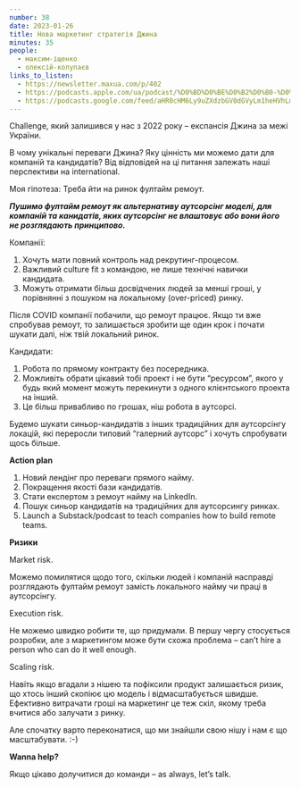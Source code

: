 ```yaml
---
number: 38
date: 2023-01-26
title: Нова маркетинг стратегія Джина
minutes: 35
people:
  - максим-іщенко
  - олексій-колупаєв
links_to_listen:
  - https://newsletter.maxua.com/p/402
  - https://podcasts.apple.com/ua/podcast/%D0%BD%D0%BE%D0%B2%D0%B0-%D0%BC%D0%B0%D1%80%D0%BA%D0%B5%D1%82%D0%B8%D0%BD%D0%B3-%D1%81%D1%82%D1%80%D0%B0%D1%82%D0%B5%D0%B3%D1%96%D1%8F-%D0%B4%D0%B6%D0%B8%D0%BD%D0%B0/id1616301447?i=1000596784997
  - https://podcasts.google.com/feed/aHR0cHM6Ly9uZXdzbGV0dGVyLm1heHVhLmNvbS9mZWVk/episode/aHR0cHM6Ly9uZXdzbGV0dGVyLm1heHVhLmNvbS9wLzQwMg?sa=X&ved=0CAUQkfYCahcKEwiI9vqZ44H-AhUAAAAAHQAAAAAQAQ
---
```


Challenge, який залишився у нас з 2022 року – експансія Джина за межі України.

В чому унікальні переваги Джина? Яку цінність ми можемо дати для компаній та
кандидатів? Від відповідей на ці питання залежать наші перспективи на
international.

Моя гіпотеза:  Треба йти на ринок фултайм ремоут.

_**Пушимо фултайм ремоут як альтернативу аутсорсінг моделі, для компаній та
канидатів, яких аутсорсінг не влаштовує або вони його не розглядають
принципово.**_

Компанії:

1. Хочуть мати повний контроль над рекрутинг-процесом.
2. Важливий culture fit з командою, не лише технічні навички кандидата.
3. Можуть отримати більш досвідчених людей за менші гроші, у порівнянні з
пошуком на локальному (over-priced) ринку.

Після COVID компанії побачили, що ремоут працює. Якщо ти вже спробував ремоут,
то залишається зробити ще один крок і почати шукати далі, ніж твій локальний
ринок.

Кандидати:

1. Робота по прямому контракту без посередника.
2. Можливіть обрати цікавий тобі проект і не бути “ресурсом”, якого у будь який
момент можуть перекинути з одного клієнтського проекта на інший.
3. Це більш привабливо по грошах, ніш робота в аутсорсі.

Будемо шукати синьор-кандидатів з інших традиційних для аутсорсінгу локацій,
які переросли типовий “галерний аутсорс” і хочуть спробувати щось більше.

**Action plan**

1. Новий лендінг про переваги прямого найму.
2. Покращення якості бази кандидатів.
3. Стати експертом з ремоут найму на LinkedIn.
4. Пошук синьор кандидатів на традиційних для аутсорсингу ринках.
5. Launch a Substack/podcast to teach companies how to build remote teams.

**Ризики**

Market risk.

Можемо помилятися щодо того, скільки людей і компаній насправді розглядають
фултайм ремоут замість локального найму чи праці в аутсорсінгу.

Execution risk.

Не можемо швидко робити те, що придумали. В першу чергу стосується розробки,
але з маркетингом може бути схожа проблема – can’t hire a person who can do it
well enough.

Scaling risk.

Навіть якщо вгадали з нішею та пофіксили продукт залишається ризик, що хтось
інший скопіює цю модель і відмасштабується швидше. Ефективно витрачати гроші на
маркетинг це теж скіл, якому треба вчитися або залучати з ринку.

Але спочатку варто переконатися, що ми знайшли свою нішу і нам є що
масштабувати. :-)

**Wanna help?**

Якщо цікаво долучитися до команди – as always, let’s talk.
